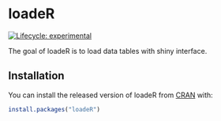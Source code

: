 
<!-- README.md is generated from README.Rmd. Please edit that file -->

# loadeR

<!-- badges: start -->

[![Lifecycle:
experimental](https://img.shields.io/badge/lifecycle-experimental-orange.svg)](https://lifecycle.r-lib.org/articles/stages.html#experimental)
<!-- badges: end -->

The goal of loadeR is to load data tables with shiny interface.

## Installation

You can install the released version of loadeR from
[CRAN](https://CRAN.R-project.org) with:

``` r
install.packages("loadeR")
```
